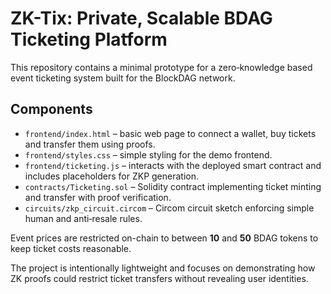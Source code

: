 # ZK-Tix: Private, Scalable BDAG Ticketing Platform

This repository contains a minimal prototype for a zero‑knowledge based event ticketing system built for the BlockDAG network.

## Components

- `frontend/index.html` – basic web page to connect a wallet, buy tickets and transfer them using proofs.
- `frontend/styles.css` – simple styling for the demo frontend.
- `frontend/ticketing.js` – interacts with the deployed smart contract and includes placeholders for ZKP generation.
- `contracts/Ticketing.sol` – Solidity contract implementing ticket minting and transfer with proof verification.
- `circuits/zkp_circuit.circom` – Circom circuit sketch enforcing simple human and anti‑resale rules.

Event prices are restricted on-chain to between **10** and **50** BDAG tokens to keep ticket costs reasonable.

The project is intentionally lightweight and focuses on demonstrating how ZK proofs could restrict ticket transfers without revealing user identities.
